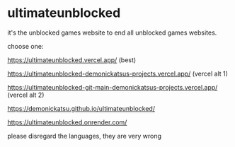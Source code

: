 # ultimateunblocked
it's the unblocked games website to end all unblocked games websites.

choose one:

https://ultimateunblocked.vercel.app/ (best)

https://ultimateunblocked-demonickatsus-projects.vercel.app/ (vercel alt 1)

https://ultimateunblocked-git-main-demonickatsus-projects.vercel.app/ (vercel alt 2)

https://demonickatsu.github.io/ultimateunblocked/

https://ultimateunblocked.onrender.com/

please disregard the languages, they are very wrong 

